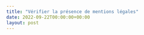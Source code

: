 ```yaml
---
title: "Vérifier la présence de mentions légales"
date: 2022-09-22T00:00:00+00:00
layout: post
---
```

